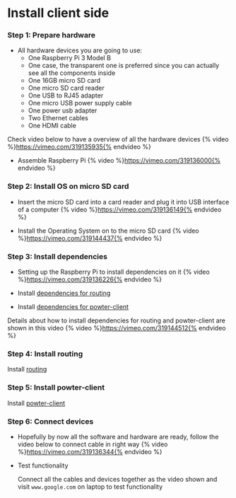 # Install client side

### Step 1: Prepare hardware
* All hardware devices you are going to use:
	* One Raspberry Pi 3 Model B
	* One case, the transparent one is preferred since you can actually see all the components inside
	* One 16GB micro SD card 
	* One micro SD card reader
	* One USB to RJ45 adapter
	* One micro USB power supply cable
	* One power usb adapter
	* Two Ethernet cables
	* One HDMI cable

 Check video below to have a overview of all the hardware devices
 {% video %}https://vimeo.com/319135935{% endvideo %}


* Assemble Raspberry Pi
{% video %}https://vimeo.com/319136000{% endvideo %}

### Step 2: Install OS on micro SD card
* Insert the micro SD card into a card reader and plug it into USB interface of a computer 
{% video %}https://vimeo.com/319136149{% endvideo %}

* Install the Operating System on to the micro SD card
{% video %}https://vimeo.com/319144437{% endvideo %}

### Step 3: Install dependencies 
* Setting up the Raspberry Pi to install dependencies on it
{% video %}https://vimeo.com/319136226{% endvideo %}

* Install [dependencies for routing](https://hilanderas.github.io/routing/usage/quickstart/DEPENDENCY.html)
* Install [dependencies for powter-client](https://hilanderas.github.io/powter-client/en/usage/quickstart/DEPENDENCY.html)

 Details about how to install dependencies for routing and powter-client are shown in this video
 {% video %}https://vimeo.com/319144512{% endvideo %}


### Step 4: Install routing
Install [routing](https://hilanderas.github.io/routing/usage/quickstart/INSTALL.html)

### Step 5: Install powter-client
Install [powter-client](https://hilanderas.github.io/powter-client/en/usage/quickstart/INSTALL.html)


### Step 6: Connect devices 
* Hopefully by now all the software and hardware are ready, follow the video below to connect cable in right way
{% video %}https://vimeo.com/319136344{% endvideo %}

* Test functionality

  Connect all the cables and devices together as the video shown and visit `www.google.com` on laptop to test functionality
